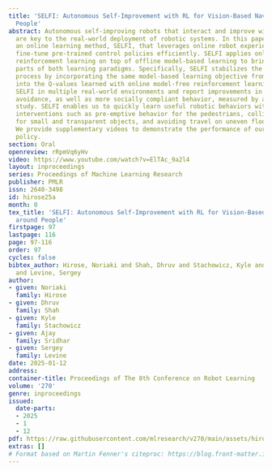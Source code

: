 ```yaml
---
title: 'SELFI: Autonomous Self-Improvement with RL for Vision-Based Navigation around
  People'
abstract: Autonomous self-improving robots that interact and improve with experience
  are key to the real-world deployment of robotic systems. In this paper, we propose
  an online learning method, SELFI, that leverages online robot experience to rapidly
  fine-tune pre-trained control policies efficiently. SELFI applies online model-free
  reinforcement learning on top of offline model-based learning to bring out the best
  parts of both learning paradigms. Specifically, SELFI stabilizes the online learning
  process by incorporating the same model-based learning objective from offline pre-training
  into the Q-values learned with online model-free reinforcement learning. We evaluate
  SELFI in multiple real-world environments and report improvements in terms of collision
  avoidance, as well as more socially compliant behavior, measured by a human user
  study. SELFI enables us to quickly learn useful robotic behaviors with less human
  interventions such as pre-emptive behavior for the pedestrians, collision avoidance
  for small and transparent objects, and avoiding travel on uneven floor surfaces.
  We provide supplementary videos to demonstrate the performance of our fine-tuned
  policy.
section: Oral
openreview: rRpmVq6yHv
video: https://www.youtube.com/watch?v=ElTAc_9a2l4
layout: inproceedings
series: Proceedings of Machine Learning Research
publisher: PMLR
issn: 2640-3498
id: hirose25a
month: 0
tex_title: 'SELFI: Autonomous Self-Improvement with RL for Vision-Based Navigation
  around People'
firstpage: 97
lastpage: 116
page: 97-116
order: 97
cycles: false
bibtex_author: Hirose, Noriaki and Shah, Dhruv and Stachowicz, Kyle and Sridhar, Ajay
  and Levine, Sergey
author:
- given: Noriaki
  family: Hirose
- given: Dhruv
  family: Shah
- given: Kyle
  family: Stachowicz
- given: Ajay
  family: Sridhar
- given: Sergey
  family: Levine
date: 2025-01-12
address:
container-title: Proceedings of The 8th Conference on Robot Learning
volume: '270'
genre: inproceedings
issued:
  date-parts:
  - 2025
  - 1
  - 12
pdf: https://raw.githubusercontent.com/mlresearch/v270/main/assets/hirose25a/hirose25a.pdf
extras: []
# Format based on Martin Fenner's citeproc: https://blog.front-matter.io/posts/citeproc-yaml-for-bibliographies/
---
```

